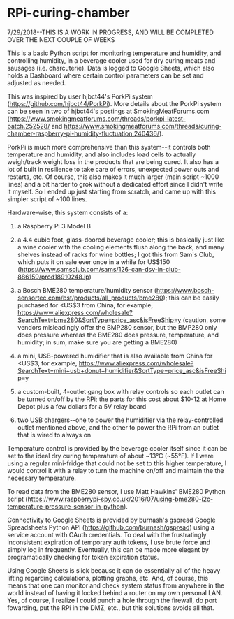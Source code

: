 # RPi-curing-chamber
7/29/2018--THIS IS A WORK IN PROGRESS, AND WILL BE COMPLETED OVER THE NEXT COUPLE OF WEEKS

This is a basic Python script for monitoring temperature and humidity, and controlling humidity, in a beverage cooler used for dry curing meats and sausages (i.e. charcuterie).  Data is logged to Google Sheets, which also holds a Dashboard where certain control parameters can be set and adjusted as needed.

This was inspired by user hjbct44's PorkPi system (https://github.com/hjbct44/PorkPi).  More details about the PorkPi system can be seen in two of hjbct44's postings at SmokingMeatForums.com (https://www.smokingmeatforums.com/threads/porkpi-latest-batch.252528/ and https://www.smokingmeatforums.com/threads/curing-chamber-raspberry-pi-humidity-fluctuation.240436/).

PorkPi is much more comprehensive than this system--it controls both temperature and humidity, and also includes load cells to actually weigh/track weight loss in the products that are being cured.  It also has a lot of built in resilience to take care of errors, unexpected power outs and restarts, etc.  Of course, this also makes it much larger (main script ~1000 lines) and a bit harder to grok without a dedicated effort since I didn't write it myself.  So I ended up just starting from scratch, and came up with this simpler script of ~100 lines.

Hardware-wise, this system consists of a:

1.  a Raspberry Pi 3 Model B

2.  a 4.4 cubic foot, glass-doored beverage cooler; this is basically just like a wine cooler with the cooling elements flush along the back, and many shelves instead of racks for wine bottles; I got this from Sam's Club, which puts it on sale ever once in a while for US$150 (https://www.samsclub.com/sams/126-can-dsv-in-club-886159/prod18910248.ip)

3.  a Bosch BME280 temperature/humidity sensor (https://www.bosch-sensortec.com/bst/products/all_products/bme280); this can be easily purchased for <US$3 from China, for example, https://www.aliexpress.com/wholesale?SearchText=bme280&SortType=price_asc&isFreeShip=y (caution, some vendors misleadingly offer the BMP280 sensor, but the BMP280 only does pressure whereas the BME280 does pressure, temperature, and humidity; in sum, make sure you are getting a BME280)

4.  a mini, USB-powered humidifier that is also available from China for <US$3, for example, https://www.aliexpress.com/wholesale?SearchText=mini+usb+donut+humidifier&SortType=price_asc&isFreeShip=y

5.  a custom-built, 4-outlet gang box with relay controls so each outlet can be turned on/off by the RPi; the parts for this cost about $10-12 at Home Depot plus a few dollars for a 5V relay board

6.  two USB chargers--one to power the humidifier via the relay-controlled outlet mentioned above, and the other to power the RPi from an outlet that is wired to always on

Temperature control is provided by the beverage cooler itself since it can be set to the ideal dry curing temperature of about ~13°C (~55°F).  If I were using a regular mini-fridge that could not be set to this higher temperature, I would control it with a relay to turn the machine on/off and maintain the the necessary temperature.

To read data from the BME280 sensor, I use Matt Hawkins' BME280 Python script (https://www.raspberrypi-spy.co.uk/2016/07/using-bme280-i2c-temperature-pressure-sensor-in-python).

Connectivity to Google Sheets is provided by burnash's gspread Google Spreadsheets Python API (https://github.com/burnash/gspread) using a service account with OAuth credentials.  To deal with the frustratingly inconsistent expiration of temporary auth tokens, I use brute force and simply log in frequently.  Eventually, this can be made more elegant by programatically checking for token expiration status.

Using Google Sheets is slick because it can do essentially all of the heavy lifting regarding calculations, plotting graphs, etc.  And, of course, this means that one can monitor and check system status from anywhere in the world instead of having it locked behind a router on my own personal LAN.  Yes, of course, I realize I could punch a hole through the firewall, do port fowarding, put the RPi in the DMZ, etc., but this solutions avoids all that.
